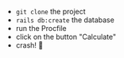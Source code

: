 * `git clone` the project
* `rails db:create` the database
* run the Procfile
* click on the button "Calculate"
* crash! 🥲
